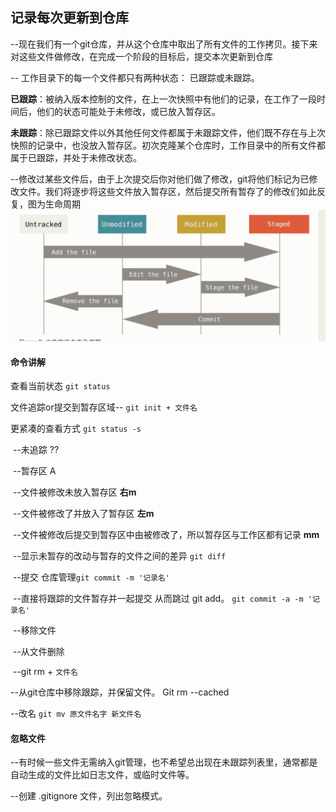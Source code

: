 ## 记录每次更新到仓库

--现在我们有一个git仓库，并从这个仓库中取出了所有文件的工作拷贝。接下来对这些文件做修改，在完成一个阶段的目标后，提交本次更新到仓库

-- 工作目录下的每一个文件都只有两种状态： 已跟踪或未跟踪。

**已跟踪**：被纳入版本控制的文件，在上一次快照中有他们的记录，在工作了一段时间后，他们的状态可能处于未修改，或已放入暂存区。

**未跟踪**：除已跟踪文件以外其他任何文件都属于未跟踪文件，他们既不存在与上次快照的记录中，也没放入暂存区。初次克隆某个仓库时，工作目录中的所有文件都属于已跟踪，并处于未修改状态。

--修改过某些文件后，由于上次提交后你对他们做了修改，git将他们标记为已修改文件。我们将逐步将这些文件放入暂存区，然后提交所有暂存了的修改们如此反复，图为生命周期![image-20200113150048669](../%E8%AE%B0%E5%BD%95%E6%AF%8F%E6%AC%A1%E6%9B%B4%E6%96%B0%E5%88%B0%20%E4%BB%93%E5%BA%93.assets/image-20200113150048669.png)



#### 命令讲解

查看当前状态 `git status` 

文件追踪or提交到暂存区域-- `git init + 文件名`	

更紧凑的查看方式 `git status -s`

​	--未追踪	??

​	--暂存区 A

​	--文件被修改未放入暂存区	**右m**

​	--文件被修改了并放入了暂存区 	**左m**

​	--文件被修改后提交到暂存区中由被修改了，所以暂存区与工作区都有记录 	**mm**

​	--显示未暂存的改动与暂存的文件之间的差异 `git diff`

​	--提交 仓库管理`git commit -m '记录名'`

​	--直接将跟踪的文件暂存并一起提交 从而跳过	git add。 `git commit -a -m '记录名'`

​	--移除文件 

​		--从文件删除

​		--git rm + `文件名`

--从git仓库中移除跟踪，并保留文件。 Git rm --cached

--改名 `git mv 原文件名字 新文件名`



#### 忽略文件

--有时候一些文件无需纳入git管理，也不希望总出现在未跟踪列表里，通常都是自动生成的文件比如日志文件，或临时文件等。

--创建 .gitignore 文件，列出忽略模式。






